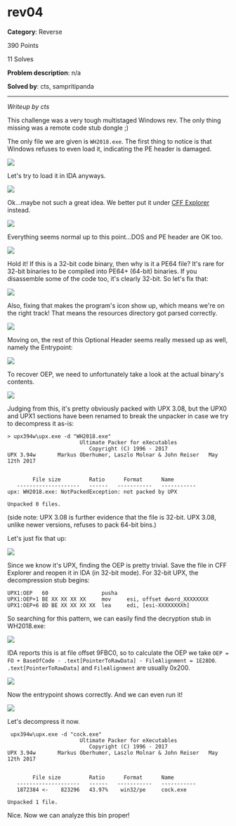 # rev04

**Category**: Reverse

390 Points

11 Solves

**Problem description**:
n/a

**Solved by**: cts, sampritipanda

---

*Writeup by cts*

This challenge was a very tough multistaged Windows rev. The only thing missing was a remote code stub dongle ;)

The only file we are given is `WH2018.exe`. The first thing to notice is that Windows refuses to even load it, indicating the PE header is damaged. 

![](img/1.png)

Let's try to load it in IDA anyways.

![](img/2.png)

Ok...maybe not such a great idea. We better put it under [CFF Explorer][1] instead.

![](img/3.png)

Everything seems normal up to this point...DOS and PE header are OK too.

![](img/4.png)

Hold it! If this is a 32-bit code binary, then why is it a PE64 file? It's rare for 32-bit binaries to be compiled into PE64+ (64-bit) binaries. If you disassemble some of the code too, it's clearly 32-bit. So let's fix that:

![](img/5.png)

Also, fixing that makes the program's icon show up, which means we're on the right track! That means the resources directory got parsed correctly.

![](img/11.png)

Moving on, the rest of this Optional Header seems really messed up as well, namely the Entrypoint:

![](img/6.png)

To recover OEP, we need to unfortunately take a look at the actual binary's contents.

![](img/7.png)

Judging from this, it's pretty obviously packed with UPX 3.08, but the UPX0 and UPX1 sections have been renamed to break the unpacker in case we try to decompress it as-is:

```
> upx394w\upx.exe -d "WH2018.exe"
                       Ultimate Packer for eXecutables
                          Copyright (C) 1996 - 2017
UPX 3.94w       Markus Oberhumer, Laszlo Molnar & John Reiser   May 12th 2017


        File size         Ratio      Format      Name
   --------------------   ------   -----------   -----------
upx: WH2018.exe: NotPackedException: not packed by UPX

Unpacked 0 files.
```

(side note: UPX 3.08 is further evidence that the file is 32-bit. UPX 3.08, unlike newer versions, refuses to pack 64-bit bins.)

Let's just fix that up:

![](img/8.png)

Since we know it's UPX, finding the OEP is pretty trivial. Save the file in CFF Explorer and reopen it in IDA (in 32-bit mode). For 32-bit UPX, the decompression stub begins:

```
UPX1:OEP   60                 pusha
UPX1:OEP+1 BE XX XX XX XX     mov     esi, offset dword_XXXXXXXX
UPX1:OEP+6 8D BE XX XX XX XX  lea     edi, [esi-XXXXXXXXh]
```

So searching for this pattern, we can easily find the decryption stub in WH2018.exe:

![](img/9.png)

IDA reports this is at file offset 9FBC0, so to calculate the OEP we take `OEP = FO + BaseOfCode - .text[PointerToRawData] - FileAlignment = 1E28D0`. `.text[PointerToRawData]` and `FileAlignment` are usually 0x200.

![](img/10.png)

Now the entrypoint shows correctly. And we can even run it!

![](img/12.png)

Let's decompress it now.

```
 upx394w\upx.exe -d "cock.exe"
                       Ultimate Packer for eXecutables
                          Copyright (C) 1996 - 2017
UPX 3.94w       Markus Oberhumer, Laszlo Molnar & John Reiser   May 12th 2017


        File size         Ratio      Format      Name
   --------------------   ------   -----------   -----------
   1872384 <-    823296   43.97%    win32/pe     cock.exe

Unpacked 1 file.
```

Nice. Now we can analyze this bin proper!

[1]: https://ntcore.com/?page_id=388
